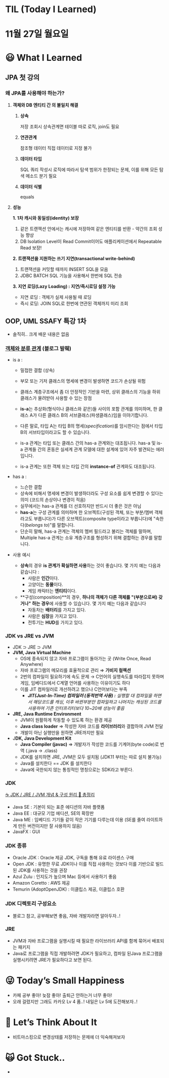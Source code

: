 # TIL (Today I Learned)

# 11월 27일 월요일

# 😃 What I Learned

## JPA 첫 강의

### 왜 JPA를 사용해야 하는가?

1. **객체와 DB 엔티티 간 의 불일치 해결**
    1. **상속**
        
        저장 조회시 상속관계면 테이블 따로 로직, join도 필요
        
    2. **연관관계** 
        
        참조형 데이터 직접 데이터로 지정 불가
        
    3. **데이터 타입** 
        
        SQL 쿼리 작성시 로직에 따라서 탐색 범위가 한정되는 문제, 이를 위해 모든 탐색 메소드 분기 필요
        
    4. **데이터 식별** 
        
        equals
        

1. **성능** 
    
    **1. 1차 캐시와 동일성(identity) 보장**
    
    1. 같은 트랜잭션 안에서는 캐시에 저장하여 같은 엔티티를 반환 - 약간의 조회 성능 향상
    2. DB Isolation Level이 Read Commit이어도 애플리케이션에서 Repeatable Read 보장!
    
    **2. 트랜잭션을 지원하는 쓰기 지연(transactional write-behind)**
    
    1. 트랜잭션을 커밋할 때까지 INSERT SQL을 모음
    2. JDBC BATCH SQL 기능을 사용해서 한번에 SQL 전송
    
    **3. 지연 로딩(Lazy Loading) : 지연/즉시로딩 설정 가능**
    
    - 지연 로딩 : 객체가 실제 사용될 때 로딩
    - 즉시 로딩: JOIN SQL로 한번에 연관된 객체까지 미리 조회

## OOP, UML SSAFY 특강 1차

- 솔직히.. 크게 배운 내용은 없음

### [객체와 분류 관계](https://minusi.tistory.com/entry/%EA%B0%9D%EC%B2%B4-%EC%A7%80%ED%96%A5%EC%A0%81-%EA%B4%80%EC%A0%90%EC%97%90%EC%84%9C%EC%9D%98-has-a%EC%99%80-is-a-%EC%B0%A8%EC%9D%B4%EC%A0%90) (블로그 발췌)

- is a :
    - 밀접한 결합 (상속)
    - 부모 또는 기저 클래스의 명세에 변경이 발생하면 코드가 손상될 위험
    - 클래스 계층구조에서 좀 더 안정적인 기반을 마련, 상위 클래스의 기능을 하위 클래스가 물려받아 사용할 수 있는 장점
    
    - **is-a**는 추상화(형식이나 클래스와 같은)들 사이의 포함 관계를 의미하며, 한 클래스 A가 다른 클래스 B의 서브클래스(파생클래스)임을 이야기합니다.
    - 다른 말로, 타입 A는 타입 B의 명세(*specification*)를 암시한다는 점에서 타입 B의 서브타입이라고도 할 수 있습니다.
    - is-a 관계는 타입 또는 클래스 간의 has-a 관계와는 대조됩니다. has-a 및 is-a 관계들 간의 혼동은 실세계 관계 모델에 대한 설계에 있어 자주 발견되는 에러입니다.
    - is-a 관계는 또한 객체 또는 타입 간의 **instance-of** 관계와도 대조됩니다.
- has a :
    - 느슨한 결합
    - 상속에 비해서 명세에 변경이 발생하더라도 구성 요소를 쉽게 변경할 수 있다는 의미 (코드의 손상이나 변경이 적음)
    - 실무에서는 has-a 관계를 더 선호하지만 반드시 더 좋은 것은 아님
    - **has-a**는 구성 관계를 의미하며 한 오브젝트(구성된 객체, 또는 부분/멤버 객체라고도 부릅니다)가 다른 오브젝트(composite type이라고 부릅니다)에 "속한다(*belongs to*)"를 말합니다.
    - 단순히 말해, has-a 관계는 객체의 멤버 필드라고 불리는 객체를 말하며, Multiple has-a 관계는 소유 계층구조를 형성하기 위해 결합하는 경우를 말합니다.

- 사용 예시
    - **상속**의 경우 **is 관계가 확실하면 사용**하는 것이 좋습니다. 몇 가지 예는 다음과 같습니다 :
        - 사람은 **인간**이다.
        - 고양이는 **동물**이다.
        - 게임 캐릭터는 **엔티티**이다.
    - **구성(composition)**의 경우, **하나의 객체가 다른 객체를 "(부분으로써) 갖거나" 하는 경우**에 사용할 수 있습니다. 몇 가지 예는 다음과 같습니다
        - 자동차는 **배터리**를 가지고 있다.
        - 사람은 **심장**을 가지고 있다.
        - 전투기는 **HUD**를 가지고 있다.

### JDK vs JRE vs JVM

- JDK ⊃ JRE ⊃ JVM
- **JVM, Java Virtual Machine**
    - OS에 종속되지 않고 자바 프로그램이 돌아가는 곳 (Write Once, Read Anywhere)
    - 자바 프로그램의 메모리를 효율적으로 관리 ⇒ **가비지 컬렉션**
    - 2번의 컴파일이 필요하기에 속도 문제 → C언어의 실행속도를 따라잡지 못하며 게임, 임베디드에서 C계열 언어를 사용하는 이유이기도 하다
    - 이를 JIT 컴파일러로 개선하려고 했으나 C언어보다는 부족
        - ***JIT(Just-In-Time) 컴파일러 (동적번역 사용) :** 실행할 대 컴파일을 하면서 해당코드를 캐싱, 이후 바뀐부분만 컴파일하고 나머지는 캐싱된 코드를 사용하여 기존 인터프리터보다 10~20배 성능이 좋음*
- **JRE, Java Runtime Environment**
    - JVM이 원활하게 작동할 수 있도록 하는 환경 제공
    - **Java class loader** ⇒ 작성한 자바 코드를 **라이브러리**와 결합하여 JVM 전달
    - 개발이 아닌 실행만을 원하면 JRE까지만 필요
- J**DK, Java Development Kit**
    - **Java Compiler (javac)** ⇒ 개발자가 작성한 코드를 기계어(byte code)로 번역 (.java → .class)
    - JDK를 설치하면 JRE, JVM은 모두 설치됨 (JDK11 부터는 따로 설치 불가능)
    - Java를 설치한다 == JDK 를 설치한다
    - Java에 국한되지 않는 통칭적인 명칭으로는 SDK라고 부른다.

### JDK

[☕ JDK / JRE / JVM 개념 & 구성 원리 💯 총정리](https://inpa.tistory.com/entry/JAVA-☕-JDK-JRE-JVM-개념-구성-원리-💯-완벽-총정리)

- Java SE : 기본이 되는 표준 에디션의 자바 플랫폼
- Java EE : 대규모 기업 에디션, SE의 확장판
- Java ME : 임베디드 기기들 같이 작은 기기를 다루는데 이용 (SE를 줄여 라이트하게 만든 버전이지만 잘 사용하지 않음)
- JavaFX : GUI

### JDK 종류

- Oracle JDK : Oracle 제공 JDK, 구독을 통해 유료 라이센스 구매
- Open JDK : 유명한 무료 JDK이나 이를 직접 사용하는 것보다 이를 기반으로 빌드된 JDK를 사용하는 것을 권장
- Azul Zulu : 인지도가 높으며 Mac 등에서 사용하기 좋음
- Amazon Coretto : AWS 제공
- Temurin (AdoptOpenJDK) : 이클립스 제공, 이클립스 호환

### JDK 디렉토리 구성요소

- 블로그 참고, 공부해보면 좋음, 자바 개발자라면 알아두자..!

### JRE

- JVM과 자바 프로그램을 실행시킬 때 필요한 라이브러리 API를 함께 묶어서 배포되는 패키지
- Java로 프로그램을 직접 개발하려면 JDK가 필요하고, 컴파일 된Java 프로그램을실행시키려면 JRE가 필요하다고 보면 된다.

# 😜 Today’s Small Happiness

- 카페 공부 좋아! 늦잠 좋아! 출퇴근 안하는거 너무 좋아!
- 오래 걸렸지만 그래도 카카오 Lv 4 품..! 내일은 Lv 5에 도전해보자..!

# 🧐 Let’s Think About It

- 비트마스킹으로 변경상태를 저장하는 문제에 더 익숙해져보자

# 🙀 Got Stuck..

-